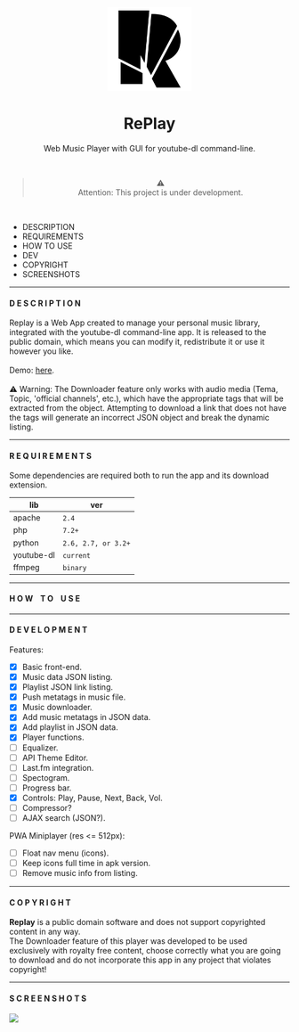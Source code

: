 <p align="center">
<img width="150" src="app/img/replay-logo-favicon.svg"></p>
<h1 align="center">RePlay</h1>
<p align="center">Web Music Player with GUI for youtube-dl command-line.<p>
  
<br>

><div align="center">⚠️
><div align="center">Attention: This project is under development.

<br>

- DESCRIPTION
- REQUIREMENTS
- HOW TO USE
- DEV
- COPYRIGHT
- SCREENSHOTS



<hr>

<h4>D E S C R I P T I O N</h4>
Replay is a Web App created to manage your personal music library, integrated with the youtube-dl command-line app. It is released to the public domain, which means you can modify it, redistribute it or use it however you like.
<br><br>
Demo: <a href="https://demo.paulogobetti.com/replay">here</a>.
<br><br>
⚠️ Warning: The Downloader feature only works with audio media (Tema, Topic, 'official channels', etc.), which have the appropriate tags that will be extracted from the object. Attempting to download a link that does not have the tags will generate an incorrect JSON object and break the dynamic listing.
<hr>

<h4>R E Q U I R E M E N T S</h4>
Some dependencies are required both to run the app and its download extension.

|   lib             |   ver
|---------------------------|-------------------------------
|apache|`2.4`|
|php|`7.2+`|
|python|`2.6, 2.7, or 3.2+`|
|youtube-dl|`current`|
|ffmpeg|`binary`|

<hr>

<h4>H O W&nbsp&nbsp&nbsp&nbspT O&nbsp&nbsp&nbsp&nbspU S E</h4>

<hr>

<h4>D E V E L O P M E N T</h4>

Features:
- [x] Basic front-end.
- [x] Music data JSON listing.
- [x] Playlist JSON link listing.
- [x] Push metatags in music file.
- [x] Music downloader.
- [x] Add music metatags in JSON data.
- [x] Add playlist in JSON data.
- [x] Player functions.
- [ ] Equalizer.
- [ ] API Theme Editor.
- [ ] Last.fm integration.
- [ ] Spectogram.
- [ ] Progress bar.
- [x] Controls: Play, Pause, Next, Back, Vol.
- [ ] Compressor?
- [ ] AJAX search (JSON?).

PWA Miniplayer (res <= 512px):
- [ ] Float nav menu (icons).
- [ ] Keep icons full time in apk version.
- [ ] Remove music info from listing.

<hr>

<h4>C O P Y R I G H T</h4>

**Replay** is a public domain software and does not support copyrighted content in any way. <br>
The Downloader feature of this player was developed to be used exclusively with royalty free content, choose correctly what you are going to download and do not incorporate this app in any project that violates copyright!

<hr>

<h4>S C R E E N S H O T S</h4>
<img src="https://paulogobetti.com/media/replay-screenshot.png">
